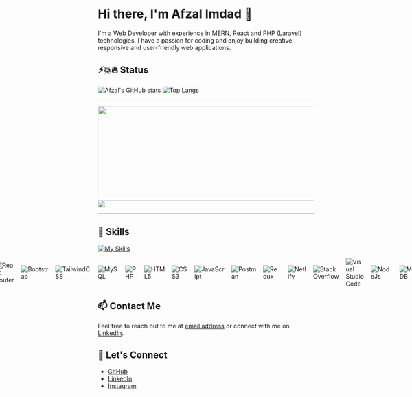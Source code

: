 
# Hi there, I'm Afzal Imdad 👋

I'm a Web Developer with experience in MERN, React and PHP (Laravel) technologies. I have a passion for coding and enjoy building creative, responsive and user-friendly web applications.

## ⚡️💥🔥 Status 
[comment]: <![Anurag's GitHub stats](https://github-readme-stats.vercel.app/api?username=AfzalAli231&include_all_commits=true&count_private=true&show_icons=true&hide_rank=false&rank_icon=github&theme=synthwave)>
[![Afzal's GitHub stats](https://github-readme-stats.vercel.app/api?username=AfzalAli231)](https://github.com/anuraghazra/github-readme-stats)
[![Top Langs](https://github-readme-stats.vercel.app/api/top-langs/?username=AfzalAli231&layout=compact&show_icons=true&theme=synthwave)](https://github.com/anuraghazra/github-readme-stats)


---

  
<p style="display: flex; aligh-items:center;flex-direction:column;justify-content:center;">
  <img src="https://github-profile-trophy.vercel.app/?username=AfzalAli231&title=Stars,Followers,Commits,Repositories,MultipleLang,PullRequest&theme=onedark" alt="" />
  <img width="800" height="220" src="https://streak-stats.demolab.com?user=AfzalAli231&theme=highcontrast&hide_border=true&border_radius=5&card_width=800">
  <img src="https://raw.githubusercontent.com/sammorozov/sammorozov/59c7c8b7a883ad54a27102250b44ede726c50740/assets/github-snake.svg" />
  <img src="https://komarev.com/ghpvc/?username=AfzalAli231&style=for-the-badge&color=orange" alt=""/>
</p>


---

## 🚀 Skills
[![My Skills](https://skillicons.dev/icons?i=aws,rust,aftereffects,androidstudio,angular,azure,babel,blender,bootstrap,c,css,cloudflare,discord,django,docker,dotnet,dynamodb,redux,react,express,supabase,firebase.figma,flutter,golang,gatsby,git,github,gitlab,gmail,html,jquery,graphql,illustrator,photoshop,instagram,java,js,laravel,linkedin,linux,mui,mongodb,mysql,nextjs,nest,netlify,nginx,nodejs,prisma,php,postgresql,postman,powershell,premiere,python,rxjs,ruby,redis,sqlite,svg,sass,selenium,stackoverflow,svelte,tailwind,twitter,typescript,webpack,vscode,vercel,vite,vue,webflow,wordpress)](https://aiportfolio.tech)
<div style="display: flex; gap: 16px; align-items: center; justify-content: center;">
<img src="https://img.shields.io/badge/react-%2320232a.svg?style=for-the-badge&logo=react&logoColor=%2361DAFB" alt="React" />
<img src="https://img.shields.io/badge/react_native-%2320232a.svg?style=for-the-badge&logo=react&logoColor=%2361DAFB" alt="React Native" />
<img src="https://img.shields.io/badge/React_Router-CA4245?style=for-the-badge&logo=react-router&logoColor=white" alt="React Router" />
<img src="https://img.shields.io/badge/bootstrap-%23563D7C.svg?style=for-the-badge&logo=bootstrap&logoColor=white" alt="Bootstrap" />
<img src="https://img.shields.io/badge/tailwindcss-%2338B2AC.svg?style=for-the-badge&logo=tailwind-css&logoColor=white" alt="TailwindCSS" />
<img src="https://img.shields.io/badge/mysql-%2300f.svg?style=for-the-badge&logo=mysql&logoColor=white" alt="MySQL" />
<img src="https://img.shields.io/badge/php-%828bb7.svg?style=for-the-badge&logo=php&logoColor=white" alt="PHP" />
<img src="https://img.shields.io/badge/html5-%23E34F26.svg?style=for-the-badge&logo=html5&logoColor=white" alt="HTML5" />
<img src="https://img.shields.io/badge/css3-%231572B6.svg?style=for-the-badge&logo=css3&logoColor=white" alt="CSS3" />
<img src="https://img.shields.io/badge/javascript-%23323330.svg?style=for-the-badge&logo=javascript&logoColor=%23F7DF1E" alt="JavaScript" />
<img src="https://img.shields.io/badge/Postman-FF6C37?style=for-the-badge&logo=postman&logoColor=white" alt="Postman" />
<img src="https://img.shields.io/badge/Redux-7D2DA1?style=for-the-badge&logo=redux&logoColor=white" alt="Redux" />
<img src="https://img.shields.io/badge/Netlify-87CEEB.svg?style=for-the-badge&logo=netlify&logoColor=white" alt="Netlify" />
<img src="https://img.shields.io/badge/-Stackoverflow-FE7A16?style=for-the-badge&logo=stack-overflow&logoColor=white" alt="Stack Overflow" />
<img src="https://img.shields.io/badge/Visual%20Studio%20Code-0078d7.svg?style=for-the-badge&logo=visual-studio-code&logoColor=white" alt="Visual Studio Code" />
<img src="https://img.shields.io/badge/Node.js-43853D?style=for-the-badge&logo=node.js&logoColor=white" alt="NodeJs" />
<img src="https://img.shields.io/badge/MongoDB-4EA94B?style=for-the-badge&logo=mongodb&logoColor=white" alt="MongoDB" />
<img src="https://img.shields.io/badge/Express.js-404D59?style=for-the-badge" alt="ExpressJS" />
</div>

## 📫 Contact Me

Feel free to reach out to me at [email address](mailto:afzalimdad9@gmail.com) or connect with me on [LinkedIn](https://www.linkedin.com/in/afzalimdad9).

## 🤝 Let's Connect
- [GitHub](https://github.com/AfzalAli231) 
- [LinkedIn](https://www.linkedin.com/in/afzalimdad9) 
- [Instagram](https://www.instagram.com/afzalimdad9/)
